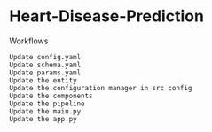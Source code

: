 # Heart-Disease-Prediction
Workflows

    Update config.yaml
    Update schema.yaml
    Update params.yaml
    Update the entity
    Update the configuration manager in src config
    Update the components
    Update the pipeline
    Update the main.py
    Update the app.py
